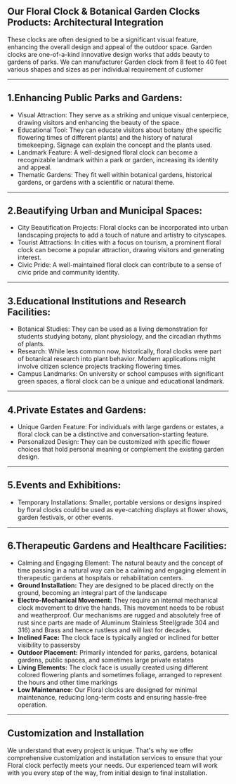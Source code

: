 <!--//meta

Description: We offer a wide range of tower clock products, including bespoke options, for churches, schools, and commercial buildings. Our services include professional installation and ongoing maintenance.

Primary Keyword: tower clock products

Related Keywords: tower clocksarchitectural clockscustom tower clockslarge tower clocksoutdoor tower clockschurch tower clockspublic clockstower clock designtower clock installationtower clock servicesclock towers

Long-Tail Keywords:best tower clock products for churches, custom tower clock products for schools, large outdoor tower clock products installation services, affordable tower clock products for commercial building, shigh-quality architectural tower clock products for sale, where to buy tower clock products for churches and schools, tower clock products with long-lasting durability, digital tower clock products for public spaces and businesses, historic tower clock products restoration and maintenance, energy-efficient tower clock products for sale

//meta-->

## Our Floral Clock & Botanical Garden Clocks Products: Architectural Integration

These clocks are often designed to be a significant visual feature, enhancing the overall design and appeal of the outdoor space. Garden clocks are one-of-a-kind innovative design works that adds beauty to gardens of parks. We can manufacturer Garden clock from 8 feet to 40 feet various shapes and sizes as per individual requirement of customer

---

## 1.Enhancing Public Parks and Gardens:

* Visual Attraction: They serve as a striking and unique visual centerpiece, drawing visitors and enhancing the beauty of the space.
* Educational Tool: They can educate visitors about botany (the specific flowering times of different plants) and the history of natural timekeeping. Signage can explain the concept and the plants used.
* Landmark Feature: A well-designed floral clock can become a recognizable landmark within a park or garden, increasing its identity and appeal.
* Thematic Gardens: They fit well within botanical gardens, historical gardens, or gardens with a scientific or natural theme.

---

## 2.Beautifying Urban and Municipal Spaces:

* City Beautification Projects: Floral clocks can be incorporated into urban landscaping projects to add a touch of nature and artistry to cityscapes.
* Tourist Attractions: In cities with a focus on tourism, a prominent floral clock can become a popular attraction, drawing visitors and generating interest.
* Civic Pride: A well-maintained floral clock can contribute to a sense of civic pride and community identity.

---

## 3.Educational Institutions and Research Facilities:

* Botanical Studies: They can be used as a living demonstration for students studying botany, plant physiology, and the circadian rhythms of plants.
* Research: While less common now, historically, floral clocks were part of botanical research into plant behavior. Modern applications might involve citizen science projects tracking flowering times.
* Campus Landmarks: On university or school campuses with significant green spaces, a floral clock can be a unique and educational landmark.

---

## 4.Private Estates and Gardens:

* Unique Garden Feature: For individuals with large gardens or estates, a floral clock can be a distinctive and conversation-starting feature.
* Personalized Design: They can be customized with specific flower choices that hold personal meaning or complement the existing garden design.

---

## 5.Events and Exhibitions:

* Temporary Installations: Smaller, portable versions or designs inspired by floral clocks could be used as eye-catching displays at flower shows, garden festivals, or other events.

---

## 6.Therapeutic Gardens and Healthcare Facilities:

* Calming and Engaging Element: The natural beauty and the concept of time passing in a natural way can be a calming and engaging element in therapeutic gardens at hospitals or rehabilitation centers.
*   **Ground Installation:** They are designed to be placed directly on the ground, becoming an integral part of the landscape
*   **Electro-Mechanical Movement:** They require an internal mechanical clock movement to drive the hands. This movement needs to be robust and weatherproof. Our mechanisms are rugged and absolutely free of rust since parts are made of Aluminum Stainless Steel(grade 304 and 316) and Brass and hence rustless and will last for decades.
*   **Inclined Face:** The clock face is typically angled or inclined for better visibility to passersby
*   **Outdoor Placement:** Primarily intended for parks, gardens, botanical gardens, public spaces, and sometimes large private estates
*   **Living Elements:** The clock face is usually created using different colored flowering plants and sometimes foliage, arranged to represent the hours and other time markings
*   **Low Maintenance:** Our Floral clocks are designed for minimal maintenance, reducing long-term costs and ensuring hassle-free operation.

---

## Customization and Installation

We understand that every project is unique. That's why we offer comprehensive customization and installation services to ensure that your Floral clock perfectly meets your needs. Our experienced team will work with you every step of the way, from initial design to final installation.
